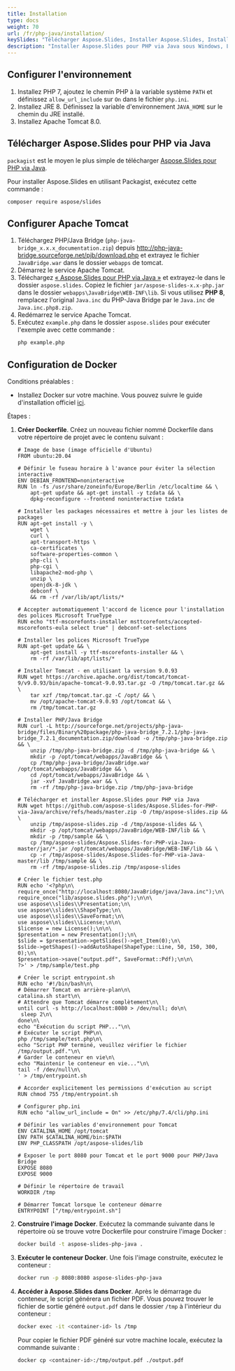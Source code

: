 ```yaml
---
title: Installation
type: docs
weight: 70
url: /fr/php-java/installation/
keySlides: "Télécharger Aspose.Slides, Installer Aspose.Slides, Installation d'Aspose.Slides, Windows, macOS, Linux, PHP"
description: "Installer Aspose.Slides pour PHP via Java sous Windows, Linux ou macOS"
---
```


## **Configurer l'environnement**

1. Installez PHP 7, ajoutez le chemin PHP à la variable système `PATH` et définissez `allow_url_include` sur `On` dans le fichier `php.ini`.
1. Installez JRE 8. Définissez la variable d'environnement `JAVA_HOME` sur le chemin du JRE installé.
1. Installez Apache Tomcat 8.0.

## **Télécharger Aspose.Slides pour PHP via Java**

`packagist` est le moyen le plus simple de télécharger [Aspose.Slides pour PHP via Java](https://packagist.org/packages/aspose/slides).

Pour installer Aspose.Slides en utilisant Packagist, exécutez cette commande :
   ```bash
   composer require aspose/slides
   ```

## **Configurer Apache Tomcat**

1. Téléchargez PHP/Java Bridge (`php-java-bridge_x.x.x_documentation.zip`) depuis http://php-java-bridge.sourceforge.net/pjb/download.php et extrayez le fichier `JavaBridge.war` dans le dossier `webapps` de tomcat.
1. Démarrez le service Apache Tomcat.
1. Téléchargez [« Aspose.Slides pour PHP via Java »](https://downloads.aspose.com/slides/php-java) et extrayez-le dans le dossier `aspose.slides`. Copiez le fichier `jar/aspose-slides-x.x-php.jar` dans le dossier `webapps\JavaBridge\WEB-INF\lib`. Si vous utilisez **PHP 8**, remplacez l'original `Java.inc` du PHP-Java Bridge par le `Java.inc` de `Java.inc.php8.zip`.
1. Redémarrez le service Apache Tomcat.
1. Exécutez `example.php` dans le dossier `aspose.slides` pour exécuter l'exemple avec cette commande :
   ```bash
   php example.php
   ```

## Configuration de Docker ##

Conditions préalables :
* Installez Docker sur votre machine. Vous pouvez suivre le guide d'installation officiel [ici](https://docs.docker.com/get-docker/).

Étapes :
1. **Créer Dockerfile**. Créez un nouveau fichier nommé Dockerfile dans votre répertoire de projet avec le contenu suivant :
   ```
   # Image de base (image officielle d'Ubuntu)
   FROM ubuntu:20.04
   
   # Définir le fuseau horaire à l'avance pour éviter la sélection interactive
   ENV DEBIAN_FRONTEND=noninteractive
   RUN ln -fs /usr/share/zoneinfo/Europe/Berlin /etc/localtime && \
       apt-get update && apt-get install -y tzdata && \
       dpkg-reconfigure --frontend noninteractive tzdata
   
   # Installer les packages nécessaires et mettre à jour les listes de packages
   RUN apt-get install -y \
       wget \
       curl \
       apt-transport-https \
       ca-certificates \
       software-properties-common \
       php-cli \
       php-cgi \
       libapache2-mod-php \
       unzip \
       openjdk-8-jdk \
       debconf \
       && rm -rf /var/lib/apt/lists/*
   
   # Accepter automatiquement l'accord de licence pour l'installation des polices Microsoft TrueType
   RUN echo "ttf-mscorefonts-installer msttcorefonts/accepted-mscorefonts-eula select true" | debconf-set-selections
   
   # Installer les polices Microsoft TrueType
   RUN apt-get update && \
       apt-get install -y ttf-mscorefonts-installer && \
       rm -rf /var/lib/apt/lists/*
   
   # Installer Tomcat - en utilisant la version 9.0.93
   RUN wget https://archive.apache.org/dist/tomcat/tomcat-9/v9.0.93/bin/apache-tomcat-9.0.93.tar.gz -O /tmp/tomcat.tar.gz && \
       tar xzf /tmp/tomcat.tar.gz -C /opt/ && \
       mv /opt/apache-tomcat-9.0.93 /opt/tomcat && \
       rm /tmp/tomcat.tar.gz
   
   # Installer PHP/Java Bridge
   RUN curl -L http://sourceforge.net/projects/php-java-bridge/files/Binary%20package/php-java-bridge_7.2.1/php-java-bridge_7.2.1_documentation.zip/download -o /tmp/php-java-bridge.zip && \
       unzip /tmp/php-java-bridge.zip -d /tmp/php-java-bridge && \
       mkdir -p /opt/tomcat/webapps/JavaBridge && \
       cp /tmp/php-java-bridge/JavaBridge.war /opt/tomcat/webapps/JavaBridge && \
       cd /opt/tomcat/webapps/JavaBridge && \
       jar -xvf JavaBridge.war && \
       rm -rf /tmp/php-java-bridge.zip /tmp/php-java-bridge
   
   # Télécharger et installer Aspose.Slides pour PHP via Java
   RUN wget https://github.com/aspose-slides/Aspose.Slides-for-PHP-via-Java/archive/refs/heads/master.zip -O /tmp/aspose-slides.zip && \
       unzip /tmp/aspose-slides.zip -d /tmp/aspose-slides && \
       mkdir -p /opt/tomcat/webapps/JavaBridge/WEB-INF/lib && \
       mkdir -p /tmp/sample && \
       cp /tmp/aspose-slides/Aspose.Slides-for-PHP-via-Java-master/jar/*.jar /opt/tomcat/webapps/JavaBridge/WEB-INF/lib && \
       cp -r /tmp/aspose-slides/Aspose.Slides-for-PHP-via-Java-master/lib /tmp/sample && \
       rm -rf /tmp/aspose-slides.zip /tmp/aspose-slides
   
   # Créer le fichier test.php
   RUN echo '<?php\n\
   require_once("http://localhost:8080/JavaBridge/java/Java.inc");\n\
   require_once("lib/aspose.slides.php");\n\n\
   use aspose\\slides\\Presentation;\n\
   use aspose\\slides\\ShapeType;\n\
   use aspose\\slides\\SaveFormat;\n\
   use aspose\\slides\\License;\n\n\
   $license = new License();\n\n\
   $presentation = new Presentation();\n\
   $slide = $presentation->getSlides()->get_Item(0);\n\
   $slide->getShapes()->addAutoShape(ShapeType::Line, 50, 150, 300, 0);\n\
   $presentation->save("output.pdf", SaveFormat::Pdf);\n\n\
   ?>' > /tmp/sample/test.php
   
   # Créer le script entrypoint.sh
   RUN echo '#!/bin/bash\n\
   # Démarrer Tomcat en arrière-plan\n\
   catalina.sh start\n\
   # Attendre que Tomcat démarre complètement\n\
   until curl -s http://localhost:8080 > /dev/null; do\n\
    sleep 2\n\
   done\n\
   echo "Exécution du script PHP..."\n\
   # Exécuter le script PHP\n\
   php /tmp/sample/test.php\n\
   echo "Script PHP terminé, veuillez vérifier le fichier /tmp/output.pdf."\n\
   # Garder le conteneur en vie\n\
   echo "Maintenir le conteneur en vie..."\n\
   tail -f /dev/null\n\
   ' > /tmp/entrypoint.sh
   
   # Accorder explicitement les permissions d'exécution au script
   RUN chmod 755 /tmp/entrypoint.sh
   
   # Configurer php.ini
   RUN echo "allow_url_include = On" >> /etc/php/7.4/cli/php.ini
   
   # Définir les variables d'environnement pour Tomcat
   ENV CATALINA_HOME /opt/tomcat
   ENV PATH $CATALINA_HOME/bin:$PATH
   ENV PHP_CLASSPATH /opt/aspose-slides/lib
   
   # Exposer le port 8080 pour Tomcat et le port 9000 pour PHP/Java Bridge
   EXPOSE 8080
   EXPOSE 9000
   
   # Définir le répertoire de travail
   WORKDIR /tmp
   
   # Démarrer Tomcat lorsque le conteneur démarre
   ENTRYPOINT ["/tmp/entrypoint.sh"]
   ```

2. **Construire l'image Docker**. Exécutez la commande suivante dans le répertoire où se trouve votre Dockerfile pour construire l'image Docker :
   ```bash
   docker build -t aspose-slides-php-java .
   ```

3. **Exécuter le conteneur Docker**. Une fois l'image construite, exécutez le conteneur :
   ```bash
   docker run -p 8080:8080 aspose-slides-php-java
   ```

4. **Accéder à Aspose.Slides dans Docker**. Après le démarrage du conteneur, le script générera un fichier PDF. Vous pouvez trouver le fichier de sortie généré `output.pdf` dans le dossier `/tmp` à l'intérieur du conteneur :
   ```bash
   docker exec -it <container-id> ls /tmp
   ```
   Pour copier le fichier PDF généré sur votre machine locale, exécutez la commande suivante :
   ```bash
   docker cp <container-id>:/tmp/output.pdf ./output.pdf
   ```